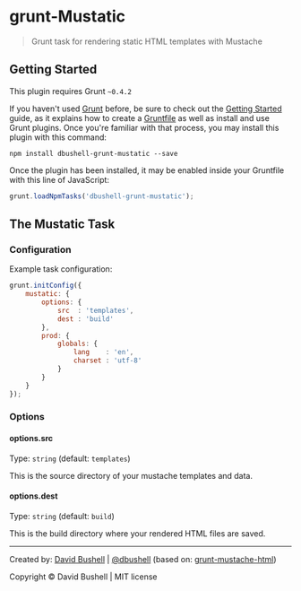 grunt-Mustatic
==============

> Grunt task for rendering static HTML templates with Mustache

## Getting Started
This plugin requires Grunt `~0.4.2`

If you haven't used [Grunt](http://gruntjs.com/) before, be sure to check out the [Getting Started](http://gruntjs.com/getting-started) guide, as it explains how to create a [Gruntfile](http://gruntjs.com/sample-gruntfile) as well as install and use Grunt plugins. Once you're familiar with that process, you may install this plugin with this command:

```shell
npm install dbushell-grunt-mustatic --save
```

Once the plugin has been installed, it may be enabled inside your Gruntfile with this line of JavaScript:

```js
grunt.loadNpmTasks('dbushell-grunt-mustatic');
```

## The Mustatic Task

### Configuration

Example task configuration:

```js
grunt.initConfig({
    mustatic: {
        options: {
            src  : 'templates',
            dest : 'build'
        },
        prod: {
            globals: {
                lang    : 'en',
                charset : 'utf-8'
            }
        }
    }
});
```

### Options

#### options.src

Type: `string` (default: `templates`)

This is the source directory of your mustache templates and data.

#### options.dest

Type: `string` (default: `build`)

This is the build directory where your rendered HTML files are saved.

* * *

Created by: [David Bushell](http://dbushell.com) | [@dbushell](http://twitter.com/dbushell) (based on: [grunt-mustache-html](https://github.com/haio/grunt-mustache-html))

Copyright © David Bushell | MIT license
